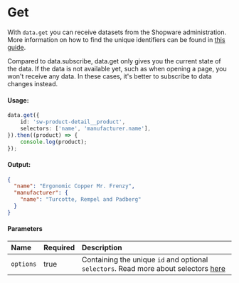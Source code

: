 # Get

With `data.get` you can receive datasets from the Shopware administration.
More information on how to find the unique identifiers can be found in [this guide](../../5_internals/datahandling.md).

Compared to data.subscribe, data.get only gives you the current state of the data. If the data is not available yet,
such as when opening a page, you won't receive any data. In these cases, it's better to subscribe to data changes instead.

#### Usage:  
```ts
data.get({
    id: 'sw-product-detail__product',
    selectors: ['name', 'manufacturer.name'],
}).then((product) => {
    console.log(product);
});
```

#### Output:
```json
{
  "name": "Ergonomic Copper Mr. Frenzy",
  "manufacturer": {
    "name": "Turcotte, Rempel and Padberg"
  }
}
```

#### Parameters
| Name      | Required | Description                                                                                                          |
| :-------- | :------- |:---------------------------------------------------------------------------------------------------------------------|
| `options` | true     | Containing the unique `id` and optional `selectors`. Read more about selectors [here](../../4_concepts/selectors.md) |
